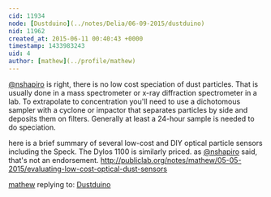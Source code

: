 ```yaml
---
cid: 11934
node: [Dustduino](../notes/Delia/06-09-2015/dustduino)
nid: 11962
created_at: 2015-06-11 00:40:43 +0000
timestamp: 1433983243
uid: 4
author: [mathew](../profile/mathew)
---
```


[@nshapiro](/profile/nshapiro) is right, there is no low cost speciation of dust particles. That is usually done in a mass spectrometer or x-ray diffraction spectrometer in a lab. To extrapolate to concentration you'll need to use a dichotomous sampler with a cyclone or impactor that separates particles by side and deposits them on filters.  Generally at least a 24-hour sample is needed to do speciation.

here is a brief summary of several low-cost and DIY optical particle sensors including the Speck.  The Dylos 1100 is similarly priced.  as [@nshapiro](/profile/nshapiro) said, that's not an endorsement.
http://publiclab.org/notes/mathew/05-05-2015/evaluating-low-cost-optical-dust-sensors


[mathew](../profile/mathew) replying to: [Dustduino](../notes/Delia/06-09-2015/dustduino)

